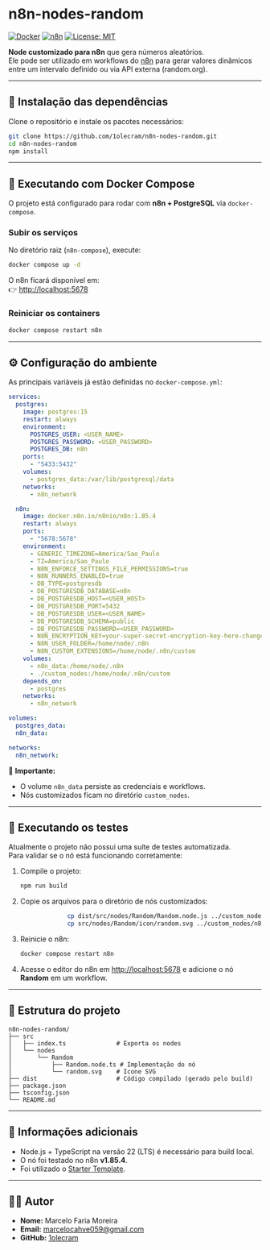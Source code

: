 # n8n-nodes-random

[![Docker](https://img.shields.io/badge/docker-compose-blue)](https://docs.docker.com/compose/)
[![n8n](https://img.shields.io/badge/n8n-v1.85.4-orange)](https://n8n.io)
[![License: MIT](https://img.shields.io/badge/License-MIT-yellow.svg)](LICENSE)
 
 **Node customizado para n8n** que gera números aleatórios.  
Ele pode ser utilizado em workflows do [n8n](https://n8n.io) para gerar valores dinâmicos entre um intervalo definido ou via API externa (random.org).

---

## 🚀 Instalação das dependências

Clone o repositório e instale os pacotes necessários:

```bash
git clone https://github.com/1olecram/n8n-nodes-random.git
cd n8n-nodes-random
npm install
```

---

## 🐳 Executando com Docker Compose

O projeto está configurado para rodar com **n8n + PostgreSQL** via `docker-compose`.

### Subir os serviços

No diretório raiz (`n8n-compose`), execute:

```bash
docker compose up -d
```

O n8n ficará disponível em:  
👉 [http://localhost:5678](http://localhost:5678)

### Reiniciar os containers

```bash
docker compose restart n8n
```

---

## ⚙️ Configuração do ambiente

As principais variáveis já estão definidas no `docker-compose.yml`:

```yaml
services:
  postgres:
    image: postgres:15
    restart: always
    environment:
      POSTGRES_USER: <USER_NAME>
      POSTGRES_PASSWORD: <USER_PASSWORD>
      POSTGRES_DB: n8n
    ports:
      - "5433:5432"
    volumes:
      - postgres_data:/var/lib/postgresql/data
    networks:
      - n8n_network

  n8n:
    image: docker.n8n.io/n8nio/n8n:1.85.4
    restart: always
    ports:
      - "5678:5678"   
    environment:
      - GENERIC_TIMEZONE=America/Sao_Paulo
      - TZ=America/Sao_Paulo
      - N8N_ENFORCE_SETTINGS_FILE_PERMISSIONS=true
      - N8N_RUNNERS_ENABLED=true
      - DB_TYPE=postgresdb
      - DB_POSTGRESDB_DATABASE=n8n
      - DB_POSTGRESDB_HOST=<USER_HOST>
      - DB_POSTGRESDB_PORT=5432
      - DB_POSTGRESDB_USER=<USER_NAME>
      - DB_POSTGRESDB_SCHEMA=public
      - DB_POSTGRESDB_PASSWORD=<USER_PASSWORD>
      - N8N_ENCRYPTION_KEY=your-super-secret-encryption-key-here-change-me
      - N8N_USER_FOLDER=/home/node/.n8n
      - N8N_CUSTOM_EXTENSIONS=/home/node/.n8n/custom
    volumes:
      - n8n_data:/home/node/.n8n
      - ./custom_nodes:/home/node/.n8n/custom
    depends_on:
      - postgres
    networks:
      - n8n_network

volumes:
  postgres_data:
  n8n_data:

networks:
  n8n_network:     
```

🔑 **Importante:**
- O volume `n8n_data` persiste as credenciais e workflows.  
- Nós customizados ficam no diretório `custom_nodes`.  

---

## 🧪 Executando os testes

Atualmente o projeto não possui uma suíte de testes automatizada.  
Para validar se o nó está funcionando corretamente:

1. Compile o projeto:
   ```bash
   npm run build
   ```

2. Copie os arquivos para o diretório de nós customizados:
   ```bash
 				cp dist/src/nodes/Random/Random.node.js ../custom_nodes/n8n-nodes-random/dist/nodes/Random/
				cp src/nodes/Random/icon/random.svg ../custom_nodes/n8n-nodes-random/dist/nodes/Random/
   ```

3. Reinicie o n8n:
   ```bash
   docker compose restart n8n
   ```

4. Acesse o editor do n8n em [http://localhost:5678](http://localhost:5678) e adicione o nó **Random** em um workflow.

---

## 📂 Estrutura do projeto

```
n8n-nodes-random/
├── src
│   ├── index.ts              # Exporta os nodes
│   └── nodes
│       └── Random
│           ├── Random.node.ts # Implementação do nó
│           └── random.svg    # Icone SVG
├── dist                      # Código compilado (gerado pelo build)
├── package.json
├── tsconfig.json
└── README.md
```

---

## 📌 Informações adicionais

- Node.js + TypeScript na versão 22 (LTS) é necessário para build local.  
- O nó foi testado no n8n **v1.85.4**.  
- Foi utilizado o [Starter Template](https://docs.n8n.io/integrations/creating-nodes/build/starter-template/).

---

## 👨‍💻 Autor

- **Nome:** Marcelo Faria Moreira 
- **Email:** marcelocahve059@gmail.com  
- **GitHub:** [1olecram](https://github.com/1olecram)  
